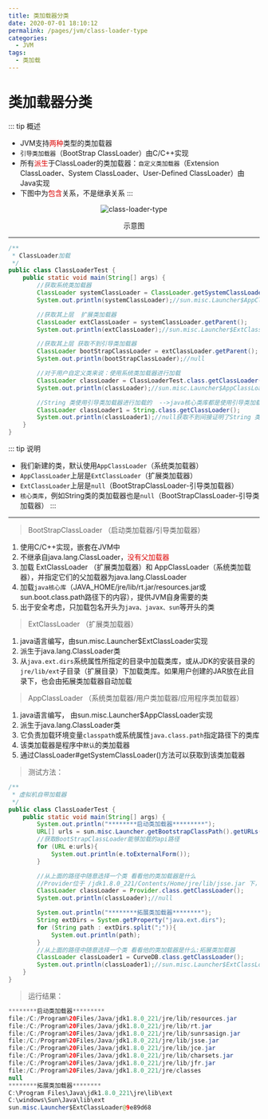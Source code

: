 ```yaml
---
title: 类加载器分类
date: 2020-07-01 18:10:12
permalink: /pages/jvm/class-loader-type
categories: 
  - JVM
tags: 
  - 类加载
---
```


# 类加载器分类

::: tip 概述
* JVM支持<font color="#dd0000">两种</font>类型的类加载器
* `引导类加载器`（BootStrap ClassLoader）由C/C++实现
* 所有<font color="#dd0000">派生</font>于ClassLoader的类加载器：`自定义类加载器`（Extension ClassLoader、System ClassLoader、User-Defined ClassLoader）由Java实现
* 下图中为<font color="#dd0000">包含</font>关系，不是继承关系
::: 

<div align="center">

![class-loader-type](/myJavaDoc/jvm/class-loader-03.png)

示意图

</div>

***

```java
/**
 * ClassLoader加载
 */
public class ClassLoaderTest {
    public static void main(String[] args) {
        //获取系统类加载器
        ClassLoader systemClassLoader = ClassLoader.getSystemClassLoader();
        System.out.println(systemClassLoader);//sun.misc.Launcher$AppClassLoader@18b4aac2

        //获取其上层  扩展类加载器
        ClassLoader extClassLoader = systemClassLoader.getParent();
        System.out.println(extClassLoader);//sun.misc.Launcher$ExtClassLoader@610455d6

        //获取其上层 获取不到引导类加载器
        ClassLoader bootStrapClassLoader = extClassLoader.getParent();
        System.out.println(bootStrapClassLoader);//null

        //对于用户自定义类来说：使用系统类加载器进行加载
        ClassLoader classLoader = ClassLoaderTest.class.getClassLoader();
        System.out.println(classLoader);//sun.misc.Launcher$AppClassLoader@18b4aac2

        //String 类使用引导类加载器进行加载的  -->java核心类库都是使用引导类加载器加载的
        ClassLoader classLoader1 = String.class.getClassLoader();
        System.out.println(classLoader1);//null获取不到间接证明了String 类使用引导类加载器进行加载的
    }
}
```

::: tip 说明
* 我们新建的类，默认使用`AppClassLoader`（系统类加载器）
* `AppClassLoader`上层是`ExtClassLoader`（扩展类加载器）
* `ExtClassLoader`上层是`null`（BootStrapClassLoader-引导类加载器）
* `核心类库`，例如String类的类加载器也是`null`（BootStrapClassLoader-引导类加载器）
::: 

***

> BootStrapClassLoader （启动类加载器/引导类加载器）
1. 使用C/C++实现，嵌套在JVM中
2. 不继承自java.lang.ClassLoader，<font color="#dd0000">没有父加载器</font>
3. 加载 ExtClassLoader （扩展类加载器）和 AppClassLoader（系统类加载器），并指定它们的父加载器为java.lang.ClassLoader
4. 加载`java核心库`（JAVA_HOME/jre/lib/rt.jar/resources.jar或sun.boot.class.path路径下的内容），提供JVM自身需要的类
5. 出于安全考虑，只加载包名开头为`java、javax、sun`等开头的类

> ExtClassLoader （扩展类加载器）
1. java语言编写，由sun.misc.Launcher$ExtClassLoader实现
2. 派生于java.lang.ClassLoader类
3. 从`java.ext.dirs`系统属性所指定的目录中加载类库，或从JDK的安装目录的`jre/lib/ext`子目录（扩展目录）下加载类库。如果用户创建的JAR放在此目录下，也会由拓展类加载器自动加载

> AppClassLoader （系统类加载器/用户类加载器/应用程序类加载器）
1. java语言编写， 由sun.misc.Launcher$AppClassLoader实现
2. 派生于java.lang.ClassLoader类
3. 它负责加载环境变量`classpath`或系统属性`java.class.path`指定路径下的类库
4. 该类加载器是程序中`默认`的类加载器
5. 通过ClassLoader#getSystemClassLoader()方法可以获取到该类加载器

> 测试方法：

```java 
/**
 * 虚拟机自带加载器
 */
public class ClassLoaderTest {
    public static void main(String[] args) {
        System.out.println("********启动类加载器*********");
        URL[] urls = sun.misc.Launcher.getBootstrapClassPath().getURLs();
        //获取BootStrapClassLoader能够加载的api路径
        for (URL e:urls){
            System.out.println(e.toExternalForm());
        }

        //从上面的路径中随意选择一个类 看看他的类加载器是什么
        //Provider位于 /jdk1.8.0_221/Contents/Home/jre/lib/jsse.jar 下，引导类加载器加载它
        ClassLoader classLoader = Provider.class.getClassLoader();
        System.out.println(classLoader);//null

        System.out.println("********拓展类加载器********");
        String extDirs = System.getProperty("java.ext.dirs");
        for (String path : extDirs.split(";")){
            System.out.println(path);
        }
        //从上面的路径中随意选择一个类 看看他的类加载器是什么:拓展类加载器
        ClassLoader classLoader1 = CurveDB.class.getClassLoader();
        System.out.println(classLoader1);//sun.misc.Launcher$ExtClassLoader@4dc63996
    }
}
```

> 运行结果：

```java
********启动类加载器*********
file:/C:/Program%20Files/Java/jdk1.8.0_221/jre/lib/resources.jar
file:/C:/Program%20Files/Java/jdk1.8.0_221/jre/lib/rt.jar
file:/C:/Program%20Files/Java/jdk1.8.0_221/jre/lib/sunrsasign.jar
file:/C:/Program%20Files/Java/jdk1.8.0_221/jre/lib/jsse.jar
file:/C:/Program%20Files/Java/jdk1.8.0_221/jre/lib/jce.jar
file:/C:/Program%20Files/Java/jdk1.8.0_221/jre/lib/charsets.jar
file:/C:/Program%20Files/Java/jdk1.8.0_221/jre/lib/jfr.jar
file:/C:/Program%20Files/Java/jdk1.8.0_221/jre/classes
null
********拓展类加载器********
C:\Program Files\Java\jdk1.8.0_221\jre\lib\ext
C:\windows\Sun\Java\lib\ext
sun.misc.Launcher$ExtClassLoader@9e89d68
```
